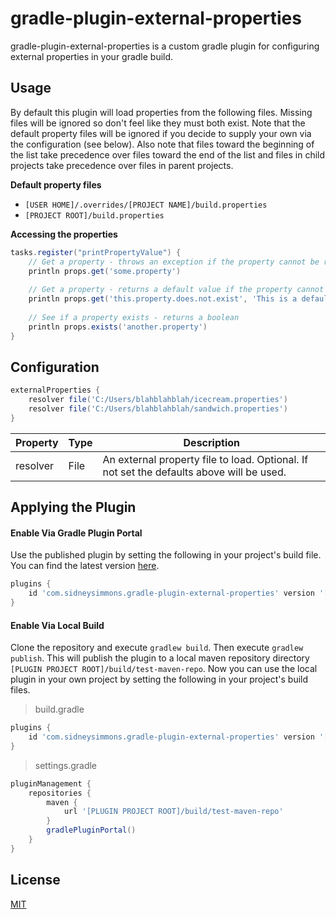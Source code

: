 # gradle-plugin-external-properties

gradle-plugin-external-properties is a custom gradle plugin for configuring external properties in your gradle build.

## Usage

By default this plugin will load properties from the following files. Missing files will be ignored so don't feel like they must both exist.  Note that the default property files will be ignored if you decide to supply your own via the configuration (see below).  Also note that files toward the beginning of the list take precedence over files toward the end of the list and files in child projects take precedence over files in parent projects.

**Default property files**

- `[USER HOME]/.overrides/[PROJECT NAME]/build.properties`
- `[PROJECT ROOT]/build.properties`

**Accessing the properties**

``` gradle
tasks.register("printPropertyValue") {
    // Get a property - throws an exception if the property cannot be resolved
    println props.get('some.property')
    
    // Get a property - returns a default value if the property cannot be resolved
    println props.get('this.property.does.not.exist', 'This is a default value!')
    
    // See if a property exists - returns a boolean
    println props.exists('another.property')
}
```

## Configuration

``` gradle
externalProperties {
    resolver file('C:/Users/blahblahblah/icecream.properties')
    resolver file('C:/Users/blahblahblah/sandwich.properties')
}
```

| Property | Type | Description |
| --- | --- | --- |
| resolver | File | An external property file to load. Optional. If not set the defaults above will be used. |

## Applying the Plugin

#### Enable Via Gradle Plugin Portal

Use the published plugin by setting the following in your project's build file.  You can find the latest version [here](https://plugins.gradle.org/plugin/com.sidneysimmons.gradle-plugin-external-properties).

``` gradle
plugins {
    id 'com.sidneysimmons.gradle-plugin-external-properties' version '[LATEST VERSION]'
}
```

#### Enable Via Local Build
Clone the repository and execute `gradlew build`.  Then execute `gradlew publish`.  This will publish the plugin to a local maven repository directory `[PLUGIN PROJECT ROOT]/build/test-maven-repo`.  Now you can use the local plugin in your own project by setting the following in your project's build files.

> build.gradle

``` gradle
plugins {
    id 'com.sidneysimmons.gradle-plugin-external-properties' version '[PLUGIN VERSION]'
}
```

> settings.gradle

``` gradle
pluginManagement {
    repositories {
        maven {
            url '[PLUGIN PROJECT ROOT]/build/test-maven-repo'
        }
        gradlePluginPortal()
    }
}
```

## License
[MIT](https://choosealicense.com/licenses/mit/)
